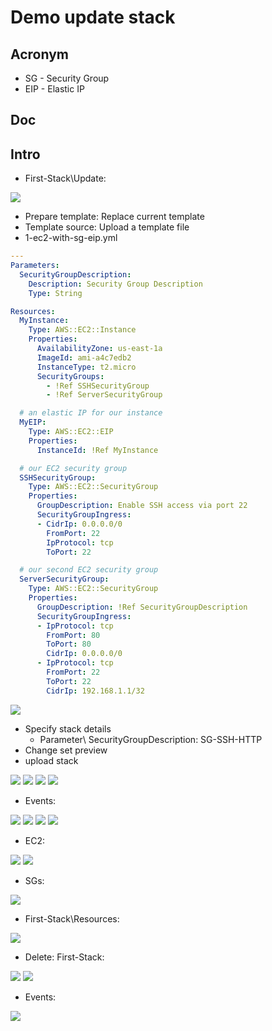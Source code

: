 # Demo update stack

## Acronym
* SG - Security Group
* EIP - Elastic IP

## Doc

## Intro
* First-Stack\Update:

[<img src="https://i.imgur.com/7YD5o2Q.png">](https://i.imgur.com/7YD5o2Q.png)

* Prepare template: Replace current template
* Template source: Upload a template file
* 1-ec2-with-sg-eip.yml
````yml
---
Parameters:
  SecurityGroupDescription:
    Description: Security Group Description
    Type: String

Resources:
  MyInstance:
    Type: AWS::EC2::Instance
    Properties:
      AvailabilityZone: us-east-1a
      ImageId: ami-a4c7edb2
      InstanceType: t2.micro
      SecurityGroups:
        - !Ref SSHSecurityGroup
        - !Ref ServerSecurityGroup

  # an elastic IP for our instance
  MyEIP:
    Type: AWS::EC2::EIP
    Properties:
      InstanceId: !Ref MyInstance

  # our EC2 security group
  SSHSecurityGroup:
    Type: AWS::EC2::SecurityGroup
    Properties:
      GroupDescription: Enable SSH access via port 22
      SecurityGroupIngress:
      - CidrIp: 0.0.0.0/0
        FromPort: 22
        IpProtocol: tcp
        ToPort: 22

  # our second EC2 security group
  ServerSecurityGroup:
    Type: AWS::EC2::SecurityGroup
    Properties:
      GroupDescription: !Ref SecurityGroupDescription
      SecurityGroupIngress:
      - IpProtocol: tcp
        FromPort: 80
        ToPort: 80
        CidrIp: 0.0.0.0/0
      - IpProtocol: tcp
        FromPort: 22
        ToPort: 22
        CidrIp: 192.168.1.1/32
````

[<img src="https://i.imgur.com/IBziy78.png">](https://i.imgur.com/IBziy78.png)

* Specify stack details
    * Parameter\ SecurityGroupDescription: SG-SSH-HTTP
* Change set preview
* upload stack

    
[<img src="https://i.imgur.com/dh8nj5O.png">](https://i.imgur.com/dh8nj5O.png)
[<img src="https://i.imgur.com/giOmEra.png">](https://i.imgur.com/giOmEra.png)
[<img src="https://i.imgur.com/Nh3HwfI.png">](https://i.imgur.com/Nh3HwfI.png)
[<img src="https://i.imgur.com/FuwCaKf.png">](https://i.imgur.com/FuwCaKf.png)

* Events:

[<img src="https://i.imgur.com/jcjGZMA.png">](https://i.imgur.com/jcjGZMA.png)
[<img src="https://i.imgur.com/CajnjdQ.png">](https://i.imgur.com/CajnjdQ.png)
[<img src="https://i.imgur.com/YQiaDF4.png">](https://i.imgur.com/YQiaDF4.png)
[<img src="https://i.imgur.com/SUqFWSB.png">](https://i.imgur.com/SUqFWSB.png)

* EC2:

[<img src="https://i.imgur.com/DCut6zv.png">](https://i.imgur.com/DCut6zv.png)
[<img src="https://i.imgur.com/Gg1uVeU.png">](https://i.imgur.com/Gg1uVeU.png)

* SGs:

[<img src="https://i.imgur.com/5qNDKkA.png">](https://i.imgur.com/5qNDKkA.png)

* First-Stack\Resources:

[<img src="https://i.imgur.com/v0ECrg6.png">](https://i.imgur.com/v0ECrg6.png)

* Delete: First-Stack:

[<img src="https://i.imgur.com/eDcS4tq.png">](https://i.imgur.com/eDcS4tq.png)
[<img src="https://i.imgur.com/49BRDE3.png">](https://i.imgur.com/49BRDE3.png)

* Events:

[<img src="https://i.imgur.com/abZwvqu.png">](https://i.imgur.com/abZwvqu.png)
